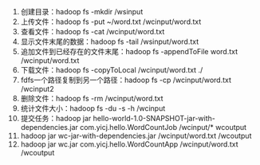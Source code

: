 1. 创建目录：hadoop fs -mkdir /wsinput
2. 上传文件：hadoop fs -put ~/word.txt /wcinput/word.txt
3. 查看文件：hadoop fs -cat  /wcinput/word.txt
4. 显示文件末尾的数据：hadoop fs -tail /wsinput/word.txt
5. 追加文件到已经存在的文件末尾：hadoop fs -appendToFile word.txt /wcinput/word.txt
6. 下载文件：hadoop fs -copyToLocal /wcinput/word.txt ./
7. fdfs一个路径复制到另一个路径：hadoop fs -cp /wcinput/word.txt /wcinput2
8. 删除文件：hadoop fs -rm /wcinput/word.txt
9. 统计文件大小：hadoop fs -du -s -h /wcinput
10. 提交任务：hadoop jar hello-world-1.0-SNAPSHOT-jar-with-dependencies.jar com.yicj.hello.WordCountJob /wcinput/* wcoutput
11. hadoop jar wc-jar-with-dependencies.jar /wcinput/word.txt /wcoutput
12. hadoop jar wc.jar com.yicj.hello.WordCountApp  /wcinput/word.txt /wcoutput

    